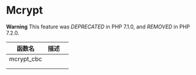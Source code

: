 # Mcrypt

**Warning** This feature was *DEPRECATED* in PHP 7.1.0, and *REMOVED* in PHP 7.2.0.



| 函数名     | 描述 |      |
| ---------- | ---- | ---- |
| mcrypt_cbc |      |      |
|            |      |      |
|            |      |      |

